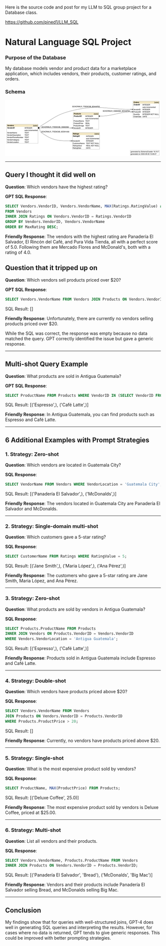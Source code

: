 Here is the source code and post for my LLM to SQL group project for a Database class.

https://github.com/pined1/LLM_SQL


# Natural Language SQL Project

### Purpose of the Database

My database models vendor and product data for a marketplace application, which includes vendors, their products, customer ratings, and orders.

### Schema

![Schema](schema.png)

---

## Query I thought it did well on

**Question**: Which vendors have the highest rating?

**GPT SQL Response**:
```sql
SELECT Vendors.VendorID, Vendors.VendorName, MAX(Ratings.RatingValue) as MaxRating
FROM Vendors 
INNER JOIN Ratings ON Vendors.VendorID = Ratings.VendorID
GROUP BY Vendors.VendorID, Vendors.VendorName
ORDER BY MaxRating DESC;
```

**Friendly Response**: The vendors with the highest rating are Panadería El Salvador, El Rincón del Café, and Pura Vida Tienda, all with a perfect score of 5.0. Following them are Mercado Flores and McDonald's, both with a rating of 4.0.

## Question that it tripped up on

**Question**: Which vendors sell products priced over $20?

**GPT SQL Response**:
```sql
SELECT Vendors.VendorName FROM Vendors JOIN Products ON Vendors.VendorID = Products.VendorID WHERE Products.ProductPrice > 20;
```

SQL Result: []

**Friendly Response**: Unfortunately, there are currently no vendors selling products priced over $20.

While the SQL was correct, the response was empty because no data matched the query. GPT correctly identified the issue but gave a generic response.

---

## Multi-shot Query Example

**Question**: What products are sold in Antigua Guatemala?

**GPT SQL Response**:
```sql
SELECT ProductName FROM Products WHERE VendorID IN (SELECT VendorID FROM Vendors WHERE VendorLocation = 'Antigua Guatemala');
```

SQL Result: [('Espresso',), ('Café Latte',)]

**Friendly Response**: In Antigua Guatemala, you can find products such as Espresso and Café Latte.

---

## 6 Additional Examples with Prompt Strategies

### 1. Strategy: Zero-shot

**Question**: Which vendors are located in Guatemala City?

**SQL Response**:
```sql
SELECT VendorName FROM Vendors WHERE VendorLocation = 'Guatemala City';
```

SQL Result: [('Panadería El Salvador',), ('McDonalds',)]

**Friendly Response**: The vendors located in Guatemala City are Panadería El Salvador and McDonalds.

---

### 2. Strategy: Single-domain multi-shot

**Question**: Which customers gave a 5-star rating?

**SQL Response**:
```sql
SELECT CustomerName FROM Ratings WHERE RatingValue = 5;
```

SQL Result: [('Jane Smith',), ('Maria López',), ('Ana Pérez',)]

**Friendly Response**: The customers who gave a 5-star rating are Jane Smith, Maria López, and Ana Pérez.

---

### 3. Strategy: Zero-shot

**Question**: What products are sold by vendors in Antigua Guatemala?

**SQL Response**:
```sql
SELECT Products.ProductName FROM Products
INNER JOIN Vendors ON Products.VendorID = Vendors.VendorID
WHERE Vendors.VendorLocation = 'Antigua Guatemala';
```

SQL Result: [('Espresso',), ('Café Latte',)]

**Friendly Response**: Products sold in Antigua Guatemala include Espresso and Café Latte.

---

### 4. Strategy: Double-shot

**Question**: Which vendors have products priced above $20?

**SQL Response**:
```sql
SELECT Vendors.VendorName FROM Vendors 
JOIN Products ON Vendors.VendorID = Products.VendorID 
WHERE Products.ProductPrice > 20;
```

SQL Result: []

**Friendly Response**: Currently, no vendors have products priced above $20.

---

### 5. Strategy: Single-shot

**Question**: What is the most expensive product sold by vendors?

**SQL Response**:
```sql
SELECT ProductName, MAX(ProductPrice) FROM Products;
```

SQL Result: [('Deluxe Coffee', 25.0)]

**Friendly Response**: The most expensive product sold by vendors is Deluxe Coffee, priced at $25.00.

---

### 6. Strategy: Multi-shot

**Question**: List all vendors and their products.

**SQL Response**:
```sql
SELECT Vendors.VendorName, Products.ProductName FROM Vendors 
INNER JOIN Products ON Vendors.VendorID = Products.VendorID;
```

SQL Result: [('Panadería El Salvador', 'Bread'), ('McDonalds', 'Big Mac')]

**Friendly Response**: Vendors and their products include Panadería El Salvador selling Bread, and McDonalds selling Big Mac.

---

## Conclusion

My findings show that for queries with well-structured joins, GPT-4 does well in generating SQL queries and interpreting the results. However, for cases where no data is returned, GPT tends to give generic responses. This could be improved with better prompting strategies.
